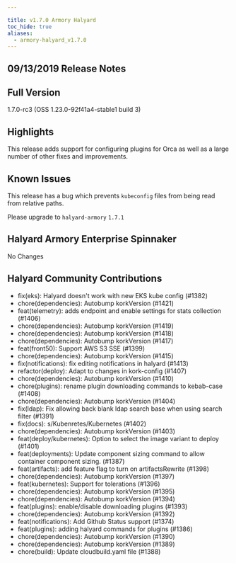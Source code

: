 ```yaml
---

title: v1.7.0 Armory Halyard
toc_hide: true
aliases:
  - armory-halyard_v1.7.0
---
```


## 09/13/2019 Release Notes

## Full Version
1.7.0-rc3 (OSS 1.23.0-92f41a4-stable1 build 3)

## Highlights

This release adds support for configuring plugins for Orca as well as a large number of other fixes and improvements.

## Known Issues
This release has a bug which prevents `kubeconfig` files from being read from relative paths.

Please upgrade to `halyard-armory` `1.7.1`

## Halyard Armory Enterprise Spinnaker
No Changes

##  Halyard Community Contributions
 - fix(eks): Halyard doesn't work with new EKS kube config (#1382)
 - chore(dependencies): Autobump korkVersion (#1421)
 - feat(telemetry): adds endpoint and enable settings for stats collection (#1406)
 - chore(dependencies): Autobump korkVersion (#1419)
 - chore(dependencies): Autobump korkVersion (#1418)
 - chore(dependencies): Autobump korkVersion (#1417)
 - feat(front50): Support AWS S3 SSE (#1399)
 - chore(dependencies): Autobump korkVersion (#1415)
 - fix(notifications): fix editing notifications in halyard (#1413)
 - refactor(deploy): Adapt to changes in kork-config (#1407)
 - chore(dependencies): Autobump korkVersion (#1410)
 - chore(plugins): rename plugin downloading commands to kebab-case (#1408)
 - chore(dependencies): Autobump korkVersion (#1404)
 - fix(ldap): Fix allowing back blank ldap search base when using search filter (#1391)
 - fix(docs): s/Kubenretes/Kubernetes (#1402)
 - chore(dependencies): Autobump korkVersion (#1403)
 - feat(deploy/kubernetes): Option to select the image variant to deploy (#1401)
 - feat(deployments): Update component sizing command to allow container component sizing. (#1387)
 - feat(artifacts): add feature flag to turn on artifactsRewrite (#1398)
 - chore(dependencies): Autobump korkVersion (#1397)
 - feat(kubernetes): Support for tolerations (#1396)
 - chore(dependencies): Autobump korkVersion (#1395)
 - chore(dependencies): Autobump korkVersion (#1394)
 - feat(plugins): enable/disable downloading plugins (#1393)
 - chore(dependencies): Autobump korkVersion (#1392)
 - feat(notifications): Add Github Status support (#1374)
 - feat(plugins): adding halyard commands for plugins (#1386)
 - chore(dependencies): Autobump korkVersion (#1390)
 - chore(dependencies): Autobump korkVersion (#1389)
 - chore(build): Update cloudbuild.yaml file (#1388)
